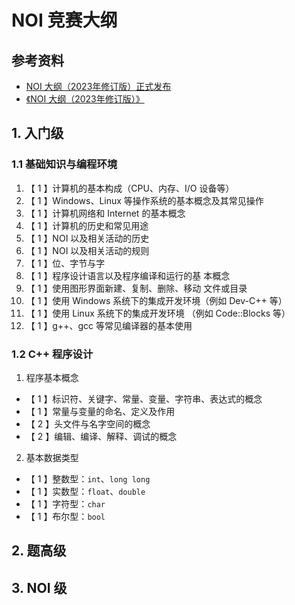 # NOI 竞赛大纲

## 参考资料

- [NOI 大纲（2023年修订版）正式发布](https://www.noi.cn/xw/2023-03-15/788060.shtml)
- [《NOI 大纲（2023年修订版）》](https://www.noi.cn/upload/resources/file/2023/03/15/1fa58eac9c412e01ce3c89c761058a43.pdf)

## 1. 入门级

### 1.1 基础知识与编程环境

1. 【 $1$ 】计算机的基本构成（CPU、内存、I/O 设备等）
2. 【 $1$ 】Windows、Linux 等操作系统的基本概念及其常见操作
3. 【 $1$ 】计算机网络和 Internet 的基本概念
4. 【 $1$ 】计算机的历史和常见用途
5. 【 $1$ 】NOI 以及相关活动的历史
6. 【 $1$ 】NOI 以及相关活动的规则
7. 【 $1$ 】位、字节与字
8. 【 $1$ 】程序设计语言以及程序编译和运行的基
    本概念
9. 【 $1$ 】使用图形界面新建、复制、删除、移动
    文件或目录
10. 【 $1$ 】使用 Windows 系统下的集成开发环境（例如 Dev-C++ 等）
11. 【 $1$ 】使用 Linux 系统下的集成开发环境 （例如 Code::Blocks 等）
12. 【 $1$ 】g++、gcc 等常见编译器的基本使用

### 1.2 C++ 程序设计

1. 程序基本概念
  - 【 $1$ 】标识符、关键字、常量、变量、字符串、表达式的概念
  - 【 $1$ 】常量与变量的命名、定义及作用
  - 【 $2$ 】头文件与名字空间的概念
  - 【 $2$ 】编辑、编译、解释、调试的概念

2. 基本数据类型
  - 【 $1$ 】整数型：`int`、`long long`
  - 【 $1$ 】实数型：`float`、`double`
  - 【 $1$ 】字符型：`char`
  - 【 $1$ 】布尔型：`bool`

## 2. 题高级



## 3. NOI 级



